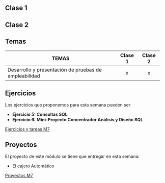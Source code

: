 ## Clase 1

## Clase 2

## Temas
|TEMAS   | Clase 1| Clase 2|
|---|:---:|:---:|
|Desarrollo y presentación de pruebas de empleabilidad|x|x|

## Ejercicios
Los ejercicios que proponemos para esta semana pueden ser:
- **Ejercicio 5: Consultas SQL**
- **Ejercicio 6: Mini-Proyecto Concentrador Análisis y Diseño SQL**

[Ejercicios y tareas M7](/Ejercicios%20y%20tareas/Ejercicios%20y%20tareas%20M7.md)

## Proyectos
El proyecto de este módulo se tiene que entregar en esta semana:
- El cajero Automático

[Proyectos M7](/Proyectos/Proyectos%20M7%20Kata%20Backend.md)
